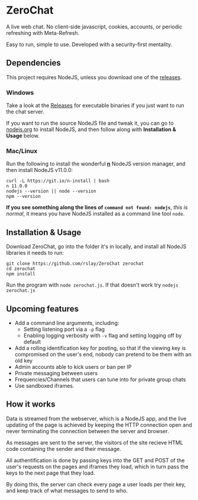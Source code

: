 # ZeroChat
A live web chat. No client-side javascript, cookies, accounts, or periodic refreshing with Meta-Refresh.

Easy to run, simple to use. Developed with a security-first mentality.


## Dependencies

This project requires NodeJS, unless you download one of the [releases]().


### Windows
Take a look at the [Releases]() for executable binaries if you just want to run the chat server.

If you want to run the source NodeJS file and tweak it, you can go to [nodejs.org](https://nodejs.org) to install NodeJS, and then follow along with **Installation & Usage** below.


### Mac/Linux
Run the following to install the wonderful **[n](https://github.com/tj/n)** NodeJS version manager, and then install NodeJS v11.0.0:
```
curl -L https://git.io/n-install | bash
n 11.0.0
nodejs --version || node --version
npm --version
```
**If you see something along the lines of `command not found: nodejs`**, _this is normal_, it means you have NodeJS installed as a command line tool `node`.


## Installation & Usage
Download ZeroChat, go into the folder it's in locally, and install all NodeJS libraries it needs to run:
```
git clone https://github.com/rslay/ZeroChat zerochat
cd zerochat
npm install
```
Run the program with `node zerochat.js`. If that doesn't work try `nodejs zerochat.js`


## Upcoming features
- Add a command line arguments, including:
	- Setting listening port via a `-p` flag
	- Enabling logging verbosity with `-v` flag and setting logging off by default
- Add a rolling identification key for posting, so that if the viewing key is compromised on the user's end, nobody can pretend to be them with an old key
- Admin accounts able to kick users or ban per IP
- Private messaging between users
- Frequencies/Channels that users can tune into for private group chats
- Use sandboxed iframes.


## How it works
Data is streamed from the webserver, which is a NodeJS app, and the live updating of the page is achieved by keeping the HTTP connection open and never terminating the connection between the server and browser.

As messages are sent to the server, the visitors of the site recieve HTML code containing the sender and their message.

All authentification is done by passing keys into the GET and POST of the user's requests on the pages and iframes they load, which in turn pass the keys to the next page that they load.

By doing this, the server can check every page a user loads per their key, and keep track of what messages to send to who.

